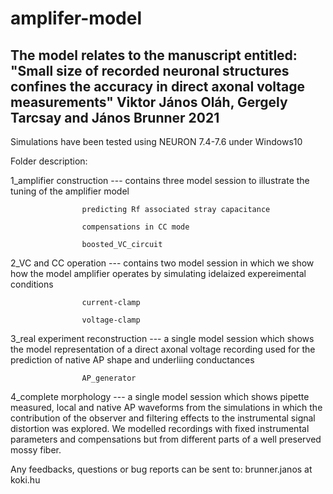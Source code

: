# amplifer-model

The model relates to the manuscript entitled:
"Small size of recorded neuronal structures confines the accuracy in direct axonal voltage measurements"
	Viktor János Oláh, Gergely Tarcsay and János Brunner
								2021			
----------------------------------------------------------------------------------------------------------
Simulations have been tested using NEURON 7.4-7.6 under Windows10 	

Folder description:

1_amplifier construction --- contains three model session to illustrate the tuning of the amplifier model

					predicting Rf associated stray capacitance

					compensations in CC mode

					boosted_VC_circuit
					
2_VC and CC operation --- contains two model session in which we show how the model amplifier operates by
			simulating idelaized expereimental conditions
			
					current-clamp
					
					voltage-clamp

3_real experiment reconstruction --- a single model session which shows the model representation of a 
			direct axonal voltage recording used for the prediction of native AP 
			shape and underliing conductances
			
					AP_generator
					
4_complete morphology --- a single model session which shows pipette measured, local and native AP waveforms from the simulations in which the
			contribution of the observer and filtering effects to the instrumental signal distortion was explored. We modelled 
			recordings with fixed instrumental parameters and compensations but from different parts of a well preserved mossy fiber. 




Any feedbacks, questions or bug reports can be sent to: 
brunner.janos at koki.hu
